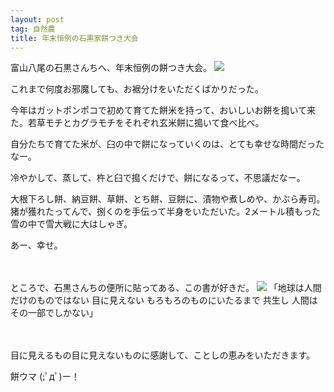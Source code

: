 ```yaml
---
layout: post
tag: 自然農
title: 年末恒例の石黒家餅つき大会
---
```

富山八尾の石黒さんちへ、年末恒例の餅つき大会。
![](https://kobapan.com/f/15515199804_e50210518f.jpg)

これまで何度お邪魔しても、お裾分けをいただくばかりだった。

今年はガットポンポコで初めて育てた餅米を持って、おいしいお餅を搗いて来た。若草モチとカグラモチをそれぞれ玄米餅に搗いて食べ比べ。

自分たちで育てた米が、臼の中で餅になっていくのは、とても幸せな時間だったなー。

冷やかして、蒸して、杵と臼で搗くだけで、餅になるって、不思議だなー。

大根下ろし餅、納豆餅、草餅、とち餅、豆餅に、漬物や煮しめや、かぶら寿司。猪が獲れたってんで、捌くのを手伝って半身をいただいた。2メートル積もった雪の中で雪大戦に大はしゃぎ。

あー、幸せ。

　

ところで、石黒さんちの便所に貼ってある、この書が好きだ。
![](https://kobapan.com/f/15950088088_81d9571530.jpg)
「地球は人間だけのものではない
目に見えない
もろもろのものにいたるまで
共生し
人間は
その一部でしかない」

　

目に見えるもの目に見えないものに感謝して、ことしの恵みをいただきます。

餅ウマ (;ﾟдﾟ)ー！
